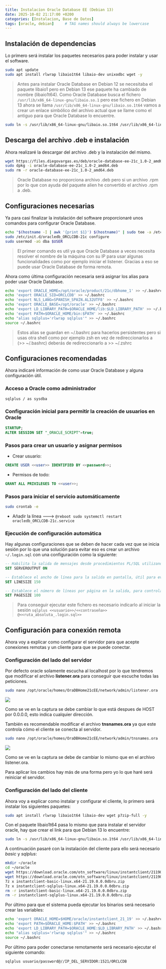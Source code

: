 ```yaml
---
title: Instalacíon Oracle Database EE (Debian 13)
date: 2025-10-02 21:17:00 +0200
categories: [Instalacion, Base de Datos]
tags: [oracle, debian]     # TAG names should always be lowercase
---
```


## Instalación de dependencias

Lo primero será instalar los paquetes necesarios para poder instalar y usar el software.

```bash
sudo apt update
sudo apt install rlwrap libaio1t64 libaio-dev unixodbc wget -y
```

> Antes para instalar Oracle Database en Debian 12 se necesitaba el paquete libaio1 pero en Debian 13 ese paquete ha cambiado de nombre (libaio1t64).
> Como Oracle Database busca el fichero `/usr/lib/x86_64-linux-gnu/libaio.so.1` pero ese fichero en Debian 13 ahora se llama `/usr/lib/x86_64-linux-gnu/libaio.so.1t64` vamos a crear un enlace simbólico del archivo actual que se llame como el antiguo para que Oracle Database lo encuentre.

```bash
sudo ln -s /usr/lib/x86_64-linux-gnu/libaio.so.1t64 /usr/lib/x86_64-linux-gnu/libaio.so.1
```

## Descarga del archivo .deb e instalación

Ahora realizaré la descargar del archivo .deb y la instalación del mismo.

```bash
wget https://files.diegovargas.es/deb/oracle-database-ee-21c_1.0-2_amd64.deb
sudo dpkg -i oracle-database-ee-21c_1.0-2_amd64.deb
sudo rm -r oracle-database-ee-21c_1.0-2_amd64.deb
```

> Oracle Database no proporciona archivo .deb pero si un archivo .rpm por lo que con ayuda del paquete alien he convertido el archivo .rpm a .deb.

## Configuraciones necesarias

Ya para casi finalizar la instalación del software proporcionaré unos comandos para configurar Oracle Database.

```bash
echo "$(hostname -I | awk '{print $1}') $(hostname)" | sudo tee -a /etc/hosts
sudo /etc/init.d/oracledb_ORCLCDB-21c configure
sudo usermod -aG dba $USER
```

> El primer comando es util ya que Oracle Database a veces necesita resolver el nombre de la máquina con su IP para usar algunas funcionalidades como por ejemplo iniciar el listener. Gracias a eso se puede usar Oracle Database de forma remota.

Ahora como última configuración necesaria será asignar los alias para poder usar Oracle Database.

```bash
echo 'export ORACLE_HOME=/opt/oracle/product/21c/dbhome_1' >> ~/.bashrc
echo 'export ORACLE_SID=ORCLCDB' >> ~/.bashrc
echo 'export NLS_LANG=SPANISH_SPAIN.AL32UTF8' >> ~/.bashrc
echo 'export ORACLE_BASE=/opt/oracle' >> ~/.bashrc
echo 'export LD_LIBRARY_PATH=$ORACLE_HOME/lib:$LD_LIBRARY_PATH' >> ~/.bashrc
echo 'export PATH=$ORACLE_HOME/bin:$PATH' >> ~/.bashrc
echo "alias sqlplus='rlwrap sqlplus'" >> ~/.bashrc
source ~/.bashrc
```

> Estos alias se guardan en ~/.bashrc para hacerlos persistentes pero si usas otra shell como por ejemplo zsh en vez de redireccionarlos a (>> ~/.bashrc) deberás de redireccionarlo a >> ~/.zshrc

## Configuraciones recomendadas

Ahora indicaré información de como usar Oracle Database y alguna configuración útil.

### Acceso a Oracle como administrador

```bash
sqlplus / as sysdba
```

### Configuración inicial para permitir la creación de usuarios en Oracle

```sql
STARTUP;
ALTER SESSION SET "_ORACLE_SCRIPT"=true;
```

### Pasos para crear un usuario y asignar permisos

- Crear usuario:

```sql
CREATE USER <<user>> IDENTIFIED BY <<password>>;
```

- Permisos de todo:

```sql
GRANT ALL PRIVILEGES TO <<user>>;
```

### Pasos para iniciar el servicio automáticamente

```bash
sudo crontab -e
```

- Añadir la línea ---> `@reboot sudo systemctl restart oracledb_ORCLCDB-21c.service`

### Ejecución de configuración automática

Hay algunas configuraciones que se deben de hacer cada vez que se inicia sesión por lo que una solución para evitar eso es crear un archivo `~/.login.sql` con una configuración como la siguiente:

```sql
-- Habilita la salida de mensajes desde procedimientos PL/SQL utilizando DBMS_OUTPUT.PUT_LINE
SET SERVEROUTPUT ON

-- Establece el ancho de línea para la salida en pantalla, útil para evitar que se divida la información en varias líneas
SET LINESIZE 150

-- Establece el número de líneas por página en la salida, para controlar la paginación al mostrar muchos registros
SET PAGESIZE 100
```

> Para conseguir ejecutar este fichero es necesario indicarlo al iniciar la sesión `sqlplus <<usuario>>/<<contraseña>> @<<ruta_absoluta_.login.sql>>`

## Configuración para conexión remota

Ahora voy a explicar como configurar el servidor para que acepte conexiones remotas y un cliente para que se puede conectar.

### Configuración del lado del servidor

Por defecto oracle solamente escucha al localhost por lo que tendremos que modificar el archivo **listener.ora** para conseguir que escuche todas las peticiones.

```bash
sudo nano /opt/oracle/homes/OraDBHome21cEE/network/admin/listener.ora
```

![](https://docs.diegovargas.es/wp-content/uploads/2025/09/2025-10-01_21-42.png)

Como se ve en la captura se debe cambiar lo que está despues de HOST por 0.0.0.0, esto indica cualquier dirección.

También es recomendable modificar el archivo **tnsnames.ora** ya que este controla cómo el cliente se conecta al servidor.

```bash
sudo nano /opt/oracle/homes/OraDBHome21cEE/network/admin/tnsnames.ora
```

![](https://docs.diegovargas.es/wp-content/uploads/2025/09/2025-10-01_21-47.png)

Como se ve en la captura se debe de cambiar lo mismo que en el archivo listener.ora.

Para aplicar los cambios hay más de una forma pero yo lo que haré será reiniciar el servidor.

### Configuración del lado del cliente

Ahora voy a explicar como instalar y configurar el cliente, lo primero será instalar los siguientes paquetes:

```bash
sudo apt install rlwrap libaio1t64 libaio-dev wget p7zip-full -y
```

Con el paquete libaio1t64 pasa lo mismo que para instalar el servidor oracle, hay que crear el link para que Debian 13 lo encuentre:

```bash
sudo ln -s /usr/lib/x86_64-linux-gnu/libaio.so.1t64 /usr/lib/x86_64-linux-gnu/libaio.so.1
```

A continuación pasaré con la instalación del cliente para ello será necesario *basic* y *sqlplus*:

```bash
mkdir ~/oracle
cd ~/oracle
wget https://download.oracle.com/otn_software/linux/instantclient/2119000/instantclient-basic-linux.x64-21.19.0.0.0dbru.zip
wget https://download.oracle.com/otn_software/linux/instantclient/2119000/instantclient-sqlplus-linux.x64-21.19.0.0.0dbru.zip
7z x instantclient-basic-linux.x64-21.19.0.0.0dbru.zip
7z x instantclient-sqlplus-linux.x64-21.19.0.0.0dbru.zip
rm -r instantclient-basic-linux.x64-21.19.0.0.0dbru.zip
rm -r instantclient-sqlplus-linux.x64-21.19.0.0.0dbru.zip
```

Por último para que el sistema pueda ejecutar los binarios será necesario crear las variables:

```bash
echo 'export ORACLE_HOME=$HOME/oracle/instantclient_21_19' >> ~/.bashrc
echo 'export PATH=$ORACLE_HOME:$PATH' >> ~/.bashrc
echo 'export LD_LIBRARY_PATH=$ORACLE_HOME:$LD_LIBRARY_PATH' >> ~/.bashrc
echo "alias sqlplus='rlwrap sqlplus'" >> ~/.bashrc
source ~/.bashrc
```

Por último para poder conectarse remotamente será necesario ejecutar el siguiente comando:

```bash
sqlplus usuario/password@//IP_DEL_SERVIDOR:1521/ORCLCDB
```
